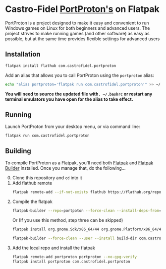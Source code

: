 # Castro-Fidel [PortProton's](https://github.com/Castro-Fidel/PortWINE) on Flatpak

PortProton is a project designed to make it easy and convenient to run Windows games on Linux for both beginners and advanced users. The project strives to make running games (and other software) as easy as possible, but at the same time provides flexible settings for advanced users

## Installation

   ```sh
   flatpak install flathub com.castrofidel.portproton
   ```
   
Add an alias that allows you to call PortProton using the `portproton` alias:

```sh
echo "alias portproton='flatpak run com.castrofidel.portproton'" >> ~/.bashrc
```

**You will need to source the updated file with`. ~/.bashrc` or restart any terminal emulators you have open for the alias to take effect.**

## Running
Launch PortProton from your desktop menu, or via command line:

```
flatpak run com.castrofidel.portproton
```

## Building

To compile PortProton as a Flatpak, you'll need both [Flatpak](https://flatpak.org/) and [Flatpak Builder](http://docs.flatpak.org/en/latest/flatpak-builder.html) installed. Once you manage that, do the following...

0. Clone this repository and `cd` into it
1. Add flathub remote
   ```sh
   flatpak remote-add --if-not-exists flathub https://flathub.org/repo/flathub.flatpakrepo
   ```
2. Compile the flatpak
   ```sh
   flatpak-builder --repo=portpoton --force-clean --install-deps-from=flathub build-dir com.castrofidel.portproton.yml
   ```
   Or (If you use this method, step three can be skipped)
   ```sh
   flatpak install org.gnome.Sdk/x86_64/44 org.gnome.Platform/x86_64/44 org.freedesktop.Sdk.Extension.toolchain-i386/x86_64/22.08 org.gnome.Sdk.Compat.i386
   ```
   ```sh
   flatpak-builder --force-clean --user --install build-dir com.castrofidel.portproton.yml
   ```
3. Add the local repo and install the flatpak
   ```sh
   flatpak remote-add portproton portproton --no-gpg-verify
   flatpak install portproton com.castrofidel.portproton
   ```
